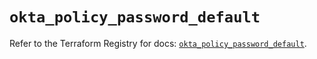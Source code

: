 # `okta_policy_password_default`

Refer to the Terraform Registry for docs: [`okta_policy_password_default`](https://registry.terraform.io/providers/okta/okta/4.16.0/docs/resources/policy_password_default).
